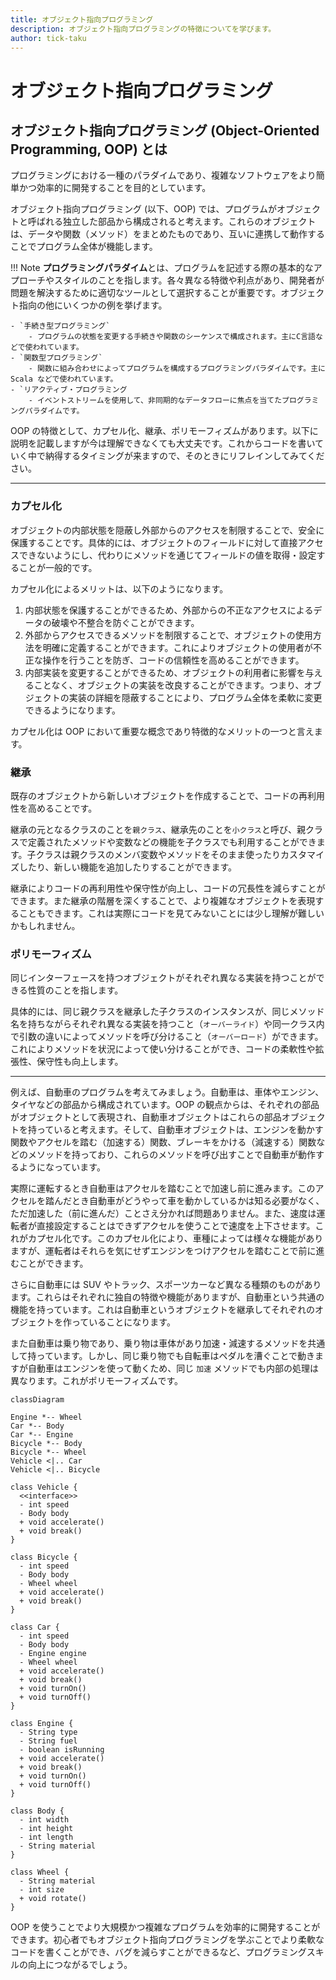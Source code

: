```yaml
---
title: オブジェクト指向プログラミング
description: オブジェクト指向プログラミングの特徴についてを学びます。
author: tick-taku
---
```


# オブジェクト指向プログラミング

## オブジェクト指向プログラミング (Object-Oriented Programming, OOP) とは

プログラミングにおける一種のパラダイムであり、複雑なソフトウェアをより簡単かつ効率的に開発することを目的としています。

オブジェクト指向プログラミング (以下、OOP) では、プログラムがオブジェクトと呼ばれる独立した部品から構成されると考えます。これらのオブジェクトは、データや関数（メソッド）をまとめたものであり、互いに連携して動作することでプログラム全体が機能します。

!!! Note
    **プログラミングパラダイム**とは、プログラムを記述する際の基本的なアプローチやスタイルのことを指します。各々異なる特徴や利点があり、開発者が問題を解決するために適切なツールとして選択することが重要です。オブジェクト指向の他にいくつかの例を挙げます。

	- `手続き型プログラミング`
		- プログラムの状態を変更する手続きや関数のシーケンスで構成されます。主にC言語などで使われています。
	- `関数型プログラミング`
		- 関数に組み合わせによってプログラムを構成するプログラミングパラダイムです。主に Scala などで使われています。
	- `リアクティブ・プログラミング
		- イベントストリームを使用して、非同期的なデータフローに焦点を当てたプログラミングパラダイムです。

OOP の特徴として、カプセル化、継承、ポリモーフィズムがあります。以下に説明を記載しますが今は理解できなくても大丈夫です。これからコードを書いていく中で納得するタイミングが来ますので、そのときにリフレインしてみてください。

---

### カプセル化

オブジェクトの内部状態を隠蔽し外部からのアクセスを制限することで、安全に保護することです。具体的には、オブジェクトのフィールドに対して直接アクセスできないようにし、代わりにメソッドを通じてフィールドの値を取得・設定することが一般的です。

カプセル化によるメリットは、以下のようになります。

1.  内部状態を保護することができるため、外部からの不正なアクセスによるデータの破壊や不整合を防ぐことができます。
2.  外部からアクセスできるメソッドを制限することで、オブジェクトの使用方法を明確に定義することができます。これによりオブジェクトの使用者が不正な操作を行うことを防ぎ、コードの信頼性を高めることができます。
3.  内部実装を変更することができるため、オブジェクトの利用者に影響を与えることなく、オブジェクトの実装を改良することができます。つまり、オブジェクトの実装の詳細を隠蔽することにより、プログラム全体を柔軟に変更できるようになります。

カプセル化は OOP において重要な概念であり特徴的なメリットの一つと言えます。

### 継承

既存のオブジェクトから新しいオブジェクトを作成することで、コードの再利用性を高めることです。

継承の元となるクラスのことを`親クラス`、継承先のことを`小クラス`と呼び、親クラスで定義されたメソッドや変数などの機能を子クラスでも利用することができます。子クラスは親クラスのメンバ変数やメソッドをそのまま使ったりカスタマイズしたり、新しい機能を追加したりすることができます。

継承によりコードの再利用性や保守性が向上し、コードの冗長性を減らすことができます。また継承の階層を深くすることで、より複雑なオブジェクトを表現することもできます。これは実際にコードを見てみないことには少し理解が難しいかもしれません。

### ポリモーフィズム

同じインターフェースを持つオブジェクトがそれぞれ異なる実装を持つことができる性質のことを指します。

具体的には、同じ親クラスを継承した子クラスのインスタンスが、同じメソッド名を持ちながらそれぞれ異なる実装を持つこと（`オーバーライド`）や同一クラス内で引数の違いによってメソッドを呼び分けること（`オーバーロード`）ができます。これによりメソッドを状況によって使い分けることができ、コードの柔軟性や拡張性、保守性も向上します。

---

例えば、自動車のプログラムを考えてみましょう。自動車は、車体やエンジン、タイヤなどの部品から構成されています。OOP の観点からは、それぞれの部品がオブジェクトとして表現され、自動車オブジェクトはこれらの部品オブジェクトを持っていると考えます。そして、自動車オブジェクトは、エンジンを動かす関数やアクセルを踏む（加速する）関数、ブレーキをかける（減速する）関数などのメソッドを持っており、これらのメソッドを呼び出すことで自動車が動作するようになっています。

実際に運転するとき自動車はアクセルを踏むことで加速し前に進みます。このアクセルを踏んだとき自動車がどうやって車を動かしているかは知る必要がなく、ただ加速した（前に進んだ）ことさえ分かれば問題ありません。また、速度は運転者が直接設定することはできずアクセルを使うことで速度を上下させます。これがカプセル化です。このカプセル化により、車種によっては様々な機能がありますが、運転者はそれらを気にせずエンジンをつけアクセルを踏むことで前に進むことができます。

さらに自動車には SUV やトラック、スポーツカーなど異なる種類のものがあります。これらはそれぞれに独自の特徴や機能がありますが、自動車という共通の機能を持っています。これは自動車というオブジェクトを継承してそれぞれのオブジェクトを作っていることになります。

また自動車は乗り物であり、乗り物は車体があり加速・減速するメソッドを共通して持っています。しかし、同じ乗り物でも自転車はペダルを漕ぐことで動きますが自動車はエンジンを使って動くため、同じ `加速` メソッドでも内部の処理は異なります。これがポリモーフィズムです。

```mermaid
classDiagram

Engine *-- Wheel
Car *-- Body
Car *-- Engine
Bicycle *-- Body
Bicycle *-- Wheel
Vehicle <|.. Car
Vehicle <|.. Bicycle

class Vehicle {
  <<interface>>
  - int speed
  - Body body
  + void accelerate()
  + void break()
}

class Bicycle {
  - int speed
  - Body body
  - Wheel wheel
  + void accelerate()
  + void break()
}

class Car {
  - int speed
  - Body body
  - Engine engine
  - Wheel wheel
  + void accelerate()
  + void break()
  + void turnOn()
  + void turnOff()
}

class Engine {
  - String type
  - String fuel
  - boolean isRunning
  + void accelerate()
  + void break()
  + void turnOn()
  + void turnOff()
}

class Body {
  - int width
  - int height
  - int length
  - String material
}

class Wheel {
  - String material
  - int size
  + void rotate()
}
```

OOP を使うことでより大規模かつ複雑なプログラムを効率的に開発することができます。初心者でもオブジェクト指向プログラミングを学ぶことでより柔軟なコードを書くことができ、バグを減らすことができるなど、プログラミングスキルの向上につながるでしょう。
